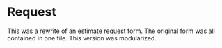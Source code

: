 # Request

This was a rewrite of an estimate request form.  The original form was all contained in one file.  This version was modularized.  
